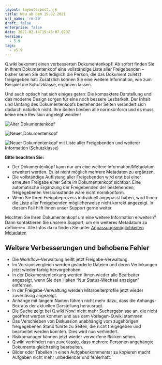 ```yaml
---
layout: layouts/post.njk
title: Neu ab dem 15.02.2021
url_name: 'rn-59'
draft: false
enterprise: false
date: 2021-02-14T15:45:07.023Z
version:
  - 5.9
tags:
  - v5.9
---
```

Q.wiki bekommt einen verbesserten Dokumentenkopf! Ab sofort finden Sie in Ihrem Dokumentenkopf eine vollständige Liste aller Freigebenden – bisher sehen Sie dort lediglich die Person, die das Dokument zuletzt freigegeben hat. Zusätzlich können Sie eine weitere Information, wie zum Beispiel die Schutzklasse, ergänzen lassen.

Und auch optisch hat sich einiges getan: Die kompaktere Darstellung und das moderne Design sorgen für eine noch bessere Lesbarkeit. Der Inhalt und Umfang des Dokumentenkopfs bestehender Seiten verändert sich dadurch natürlich nicht. Ihre Seiten bleiben alle normkonform und es muss keine neue Revision angelegt werden!

![](/images/alter-dokumentenkopf-freigegeben.png "Alter Dokumentenkopf")

![](/images/neuer-dokumentenkopf.png "Neuer Dokumentenkopf")

![](/images/neuer-dokumentenkopf-mit-schutzklasse-freigegeben.png "Neuer Dokumentenkopf mit Liste aller Freigebenden und weiterer Information (Schutzklasse)")

**Bitte beachten Sie:**

* Der Dokumentenkopf kann nur um eine weitere Information/Metadatum erweitert werden. Es ist nicht möglich mehrere Metadaten zu ergänzen.
* Die vollständige Auflistung aller Freigebenden wird erst bei einer erneuten Freigabe einer Seite im Dokumentenkopf sichtbar. Eine automatische Ergänzung der Freigebenden der bestehenden, freigegebenen Versionsstände wäre nicht normkonform.
* Wenn Sie Ihren Freigabeprozess individuell angepasst haben, wird Ihnen die Liste aller Freigebenden möglicherweise nicht korrekt angezeigt. In diesem Fall hilft Ihnen unser Support gerne weiter.

Möchten Sie Ihren Dokumentenkopf um eine weitere Information erweitern? Dann kontaktieren Sie unseren Support, um ein weiteres Metadatum zu definieren. Alle Infos dazu finden Sie unter [Anpassungsmöglichkeiten Metadaten ](/faq/custom-metadata.html)

## Weitere Verbesserungen und behobene Fehler

* Die Workflow-Verwaltung heißt jetzt Freigabe-Verwaltung.
* Im Versionsvergleich werden geänderte Dateien und deren Verlinkungen jetzt wieder farbig hervorgehoben.
* In der Dokumentenlenkung werden Ihnen wieder alle Bearbeiter angezeigt, wenn Sie den Haken “Nur Status-Wechsel anzeigen” entfernen.
* In der Freigabe-Verwaltung werden Mitarbeiterprofile jetzt wieder zuverlässig angezeigt.
* Anhänge mit langem Namen führen nicht mehr dazu, dass die Anhangs-Box aus der aktuellen Darstellung herausragt.
* Die Suche zeigt bei Q.wiki Now! nicht mehr Suchergebnisse an, die nicht geöffnet werden konnten und aus dem Vorlagen-Q.wiki stammen.
* Das Verschieben von Diskussion unabhängig vom zugehörigen freigegebenen Stand führte zu Seiten, die nicht freigegeben und bearbeitet werden konnten. Dies wird nun verhindert.
* Risikomanager können jetzt wieder verworfene Risiken sehen.
* Q.wiki verhindert nun zuverlässig, dass mehrere Personen angehängte Dokumente gleichzeitig bearbeiten.
* Bilder oder Tabellen in einen Aufgabenkommentar zu kopieren macht Aufgaben nicht mehr unbedienbar und fehlerhaft.
